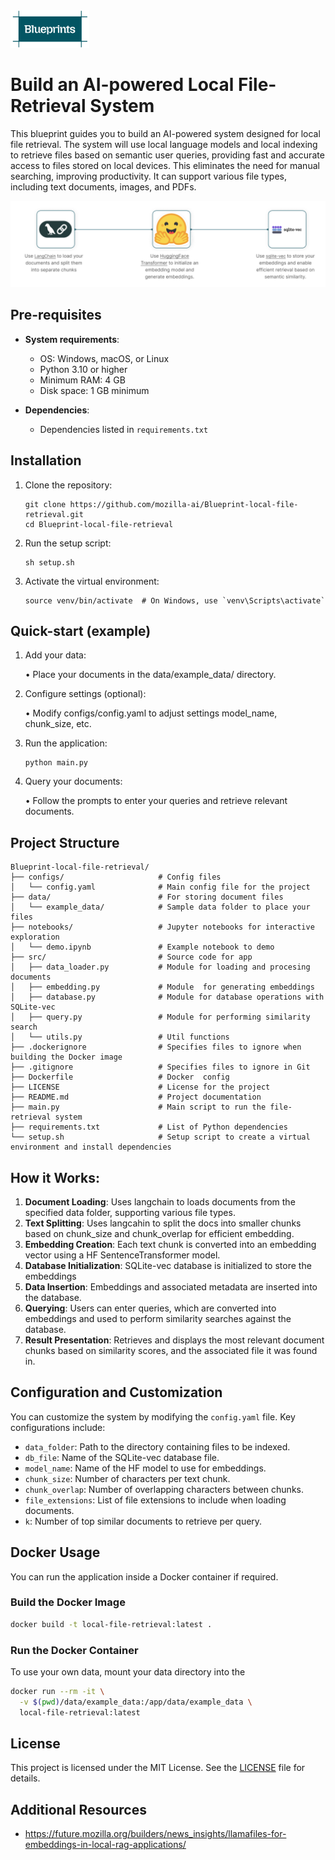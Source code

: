 <img src="./images/Blueprints-logo.png" alt="Project Logo" style="width:25%;">

# Build an AI-powered Local File-Retrieval System

This blueprint guides you to build an AI-powered system designed for local file retrieval. The system will use local language models and local indexing to retrieve files based on semantic user queries, providing fast and accurate access to files stored on local devices. This eliminates the need for manual searching, improving productivity. It can support various file types, including text documents, images, and PDFs.

![Blueprint Diagram](./images/File-retrieval-blueprint-diagram.png)

## Pre-requisites

- **System requirements**: 
  - OS: Windows, macOS, or Linux
  - Python 3.10 or higher
  - Minimum RAM: 4 GB
  - Disk space: 1 GB minimum

- **Dependencies**:
  - Dependencies listed in `requirements.txt`
    
## Installation

1. Clone the repository:
   ```
   git clone https://github.com/mozilla-ai/Blueprint-local-file-retrieval.git
   cd Blueprint-local-file-retrieval
   ```

2. Run the setup script:
   ```
   sh setup.sh
   ```

3. Activate the virtual environment:
   ```
   source venv/bin/activate  # On Windows, use `venv\Scripts\activate`
   ```

## Quick-start (example)

1. Add your data:

   •	Place your documents in the data/example_data/ directory. 

2. Configure settings (optional):
	
   •	Modify configs/config.yaml to adjust settings model_name, chunk_size, etc.

3. Run the application:
   ```
   python main.py
   ```

4. Query your documents:
	
   •	Follow the prompts to enter your queries and retrieve relevant documents.

## Project Structure
```
Blueprint-local-file-retrieval/
├── configs/                     # Config files
│   └── config.yaml              # Main config file for the project
├── data/                        # For storing document files
│   └── example_data/            # Sample data folder to place your files
├── notebooks/                   # Jupyter notebooks for interactive exploration
│   └── demo.ipynb               # Example notebook to demo
├── src/                         # Source code for app
│   ├── data_loader.py           # Module for loading and procesing documents
│   ├── embedding.py             # Module  for generating embeddings
│   ├── database.py              # Module for database operations with SQLite-vec
│   ├── query.py                 # Module for performing similarity search
│   └── utils.py                 # Util functions
├── .dockerignore                # Specifies files to ignore when building the Docker image
├── .gitignore                   # Specifies files to ignore in Git
├── Dockerfile                   # Docker  config
├── LICENSE                      # License for the project
├── README.md                    # Project documentation
├── main.py                      # Main script to run the file-retrieval system
├── requirements.txt             # List of Python dependencies
└── setup.sh                     # Setup script to create a virtual environment and install dependencies
```
## How it Works:

1.	**Document Loading**: Uses langchain to loads documents from the specified data folder, supporting various file types.
2.	**Text Splitting**: Uses langcahin to split the docs into smaller chunks based on chunk_size and chunk_overlap for efficient embedding.
3.	**Embedding Creation**: Each text chunk is converted into an embedding vector using a HF SentenceTransformer model.
4.	**Database Initialization**: SQLite-vec database is initialized to store the embeddings
5.	**Data Insertion**: Embeddings and associated metadata are inserted into the database.
6.	**Querying**: Users can enter queries, which are converted into embeddings and used to perform similarity searches against the database.
7.	**Result Presentation**: Retrieves and displays the most relevant document chunks based on similarity scores, and the associated file it was found in.

## Configuration and Customization

You can customize the system by modifying the `config.yaml` file. Key configurations include:

- `data_folder`: Path to the directory containing files to be indexed.
- `db_file`: Name of the SQLite-vec database file.
- `model_name`: Name of the HF model to use for embeddings.
- `chunk_size`: Number of characters per text chunk.
- `chunk_overlap`: Number of overlapping characters between chunks.
- `file_extensions`: List of file extensions to include when loading documents.
- `k`: Number of top similar documents to retrieve per query.

## Docker Usage 

You can run the application inside a Docker container if required.

### **Build the Docker Image**

```bash
docker build -t local-file-retrieval:latest .
```

### **Run the Docker Container**

To use your own data, mount your data directory into the 
```bash
docker run --rm -it \
  -v $(pwd)/data/example_data:/app/data/example_data \
  local-file-retrieval:latest
```

## License

This project is licensed under the MIT License. See the [LICENSE](LICENSE) file for details.

## Additional Resources

- https://future.mozilla.org/builders/news_insights/llamafiles-for-embeddings-in-local-rag-applications/
